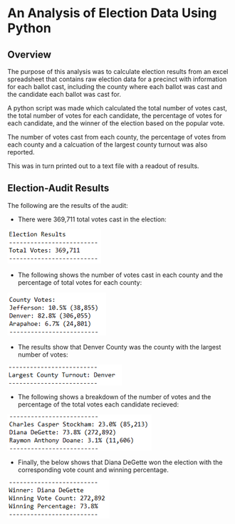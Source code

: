 # An Analysis of Election Data Using Python
## Overview

The purpose of this analysis was to calculate election results from an excel spreadsheet that contains raw election data for a precinct with information for each ballot cast, including the county where each ballot was cast and the candidate each ballot was cast for.

A python script was made which calculated the total number of votes cast, the total number of votes for each candidate, the percentage of votes for each candidate, and the winner of the election based on the popular vote.

The number of votes cast from each county, the percentage of votes from each county and a calcuation of the largest county turnout was also reported.

This was in turn printed out to a text file with a readout of results.

## Election-Audit Results

The following are the results of the audit:

- There were 369,711 total votes cast in the election:

![total_votes](Resources/total_votes.png)

- The following shows the number of votes cast in each county and the percentage of total votes for each county:

![county_votes](Resources/county_votes.png)

- The results show that Denver County was the county with the largest number of votes:

![county_largest_number](Resources/county_largest_number.png)

- The following shows a breakdown of the number of votes and the percentage of the total votes each candidate recieved:

![candidates_votes](Resources/candidates_votes.png)

- Finally, the below shows that Diana DeGette won the election with the corresponding vote count and winning percentage.

![candidate_winner](Resources/candidate_winner.png)

